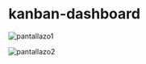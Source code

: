 ﻿# kanban-dashboard

![pantallazo1](https://github.com/user-attachments/assets/e8e52291-aec2-4f14-aff4-378e6f3b6e7c)

![pantallazo2](https://github.com/user-attachments/assets/daa700b7-dfce-4238-be65-d72d1eacc7aa)

